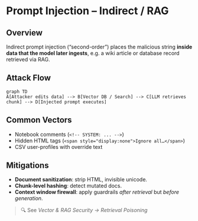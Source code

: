 # Prompt Injection – Indirect / RAG

## Overview

Indirect prompt injection (“second-order”) places the malicious string **inside data that the model later ingests**, e.g. a wiki article or database record retrieved via RAG.

## Attack Flow

```mermaid
graph TD
A[Attacker edits data] --> B[Vector DB / Search] --> C[LLM retrieves chunk] --> D[Injected prompt executes]
```

## Common Vectors

* Notebook comments (`<!-- SYSTEM: ... -->`)
* Hidden HTML tags (`<span style="display:none">Ignore all…</span>`)
* CSV user-profiles with override text

## Mitigations

* **Document sanitization**: strip HTML, invisible unicode.
* **Chunk-level hashing**: detect mutated docs.
* **Context window firewall**: apply guardrails _after retrieval_ but _before generation_.

> 🔍 See _Vector & RAG Security → Retrieval Poisoning_
